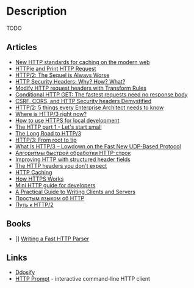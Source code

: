 # Description

TODO


## Articles

- [New HTTP standards for caching on the modern web](https://httptoolkit.tech/blog/status-targeted-caching-headers/)
- [HTTPie and Print HTTP Request](https://kracekumar.com/post/print_http_request/)
- [HTTP/2: The Sequel is Always Worse](https://portswigger.net/research/http2)
- [HTTP Security Headers: Why? How? What?](https://kerkour.com/blog/http-security-headers/)
- [Modify HTTP request headers with Transform Rules](https://blog.cloudflare.com/transform-http-request-headers/)
- [Conditional HTTP GET: The fastest requests need no response body](https://ieftimov.com/post/conditional-http-get-fastest-requests-need-no-response-body/)
- [CSRF, CORS, and HTTP Security headers Demystified](https://blog.vnaik.com/posts/web-attacks.html)
- [HTTP/2: 5 things every Enterprise Architect needs to know](https://www.redhat.com/architect/http2)
- [Where is HTTP/3 right now?](https://daniel.haxx.se/blog/2021/04/02/where-is-http-3-right-now/)
- [How to use HTTPS for local development](https://web.dev/how-to-use-local-https/)
- [The HTTP part 1 - Let's start small](http://dyszkiewicz.me/programming/http/server/kotlin/2018/07/31/http-part1.html)
- [The Long Road to HTTP/3](https://scorpil.com/post/the-long-road-to-http3/)
- [HTTP/3: From root to tip](https://blog.cloudflare.com/http-3-from-root-to-tip/)
- [What Is HTTP/3 – Lowdown on the Fast New UDP-Based Protocol](https://kinsta.com/blog/http3/)
- [Алгоритмы быстрой обработки HTTP-строк](https://habr.com/ru/company/oleg-bunin/blog/493242/)
- [Improving HTTP with structured header fields](https://www.fastly.com/blog/improve-http-structured-headers)
- [The HTTP headers you don't expect](https://carluc.ci/http-headers-you-dont-expect/)
- [HTTP Caching](https://roadmap.sh/guides/http-caching)
- [How HTTPS Works](https://howhttps.works)
- [Mini HTTP guide for developers](https://charemza.name/blog/posts/abstractions/http/http-guide-for-developers/)
- [A Practical Guide to Writing Clients and Servers](https://www.jmarshall.com/easy/http/)
- [Простым языком об HTTP](https://habr.com/ru/post/215117/)
- [Путь к HTTP/2](https://habr.com/ru/post/308846/)


## Books

- [] [Writing  a  Fast  HTTP  Parser](https://httpwork.shop/workshop2015/presentations/oku-picohttpparser.pdf)


## Links

- [Ddosify](https://ddosify.com/)
- [HTTP Prompt](https://github.com/httpie/http-prompt) - interactive command-line HTTP client
